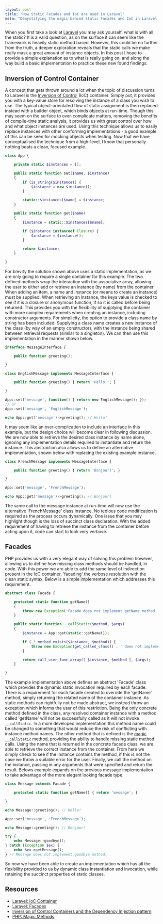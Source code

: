 ```yaml
---
layout: post
title: "How Static Facades and IoC are used in Laravel"
meta: "Demystifying the magic behind Static Facades and IoC in Laravel."
---
```


When you first take a look at [Laravel](http://laravel.com/) you may ask yourself, what is with all the static?
It is a valid question, as on the surface it can seem like the framework is heavily static method based.
However, this could be no further from the truth, a deeper exploration reveals that the static calls we make really mask a great amount of instance objects.
In this post I hope to provide a simple explanation as to what is really going on, and along the way build a basic implementation to practice these new found findings.
<!--more-->

## Inversion of Control Container

A concept that gets thrown around a lot when the topic of discussion turns to Laravel is the [Inversion of Control](http://en.wikipedia.org/wiki/Inversion_of_control) (IoC) container.
Simply put, it provides you with a key-value store for resolving the instance of a class you wish to use.
The typical object-orientated flow of static assignment is then replaced instead with a builder object, which binds objects at run-time.
Though this may seem on the surface to over-complicate matters, removing the benefits of compile-time static analysis, it provides us with great control over how and what object instances are used.
Using this technique allows us to easily replace instances with other conforming implementations - a good example of this can be seen for mocking objects when testing.
Now that we have conceptualised the technique from a high-level, I know that personally nothing beats a clean, focused example.

```php
class App {

    private static $instances = [];

    public static function set($name, $instance)
    {
        if (is_string($instance)) {
            $instance = new $instance();
        }

        static::$instances[$name] = $instance;
    }

    public static function get($name)
    {
        $instance = static::$instances[$name];

        if ($instance instanceof Closure) {
            $instance = $instance();
        }

        return $instance;
    }

}
```

For brevity the solution shown above uses a static implementation, as we are only going to require a single container for this example.
The two defined methods wrap the interaction with the associative array, allowing the user to either add or retrieve an instance (by name) from the container.
When adding an item, a name and instance (or means to create an instance) must be supplied.
When retrieving an instance, the keys value is checked to see if it is a closure or anonymous function, if so it is called before being returned.
This provides you with the flexibility of supplying the container with more complex requirements when creating an instance, including constructor arguments.
For simplicity, the option to provide a class name by string has been included.
Supplying a class name creates a new instance of the class (by way of an empty constructor), with the instance being shared between retrieval requests (similar to a singleton).
We can then use this implementation in the manner shown below.

```php
interface MessageInterface {

    public function greeting();

}

class EnglishMessage implements MessageInterface {

    public function greeting() { return 'Hello!'; }

}

App::set('message', function() { return new EnglishMessage(); });
// or
App::set('message', 'EnglishMessage');

echo App::get('message')->greeting(); // Hello!
```

It may seem like an over-complication to include an interface in this example, but the design choice will become clear in following discussion.
We are now able to retrieve the desired class instance by name alone, ignoring any implementation details required to instantiate and return the instance.
This abstraction also allows us to define an alternative implementation, shown below with replacing the existing example instance.

```php
class FrenchMessage implements MessageInterface {

    public function greeting() { return 'Bonjour!'; }

}

App::set('message', 'FrenchMessage');

echo App::get('message')->greeting(); // Bonjour!
```

The same call to the message instance at run-time will now use the alternative 'FrenchMessage' class instance.
No tedious code modification is required as the process occurs dynamically.
One issue that you may highlight though is the loss of succinct class declaration.
With the added requirement of having to retrieve the instance from the container before acting upon it, code can start to look very verbose.

## Facades

PHP provides us with a very elegant way of solving this problem however, allowing us to define how missing class methods should be handled, in code.
With this power we are able to add the same level of indirection present in the IoC container, 'facading' the verbose resolution with the clean static syntax.
Below is a simple implementation which addresses this requirement.

```php
abstract class Facade {

    protected static function getName()
    {
        throw new Exception('Facade does not implement getName method.');
    }

    public static function __callStatic($method, $args)
    {
        $instance = App::get(static::getName());

        if ( ! method_exists($instance, $method)) {
            throw new Exception(get_called_class() . ' does not implement ' . $method . ' method.');
        }

        return call_user_func_array([ $instance, $method ], $args);
    }

}
```

The example implementation above defines an abstract 'Facade' class which provides the dynamic static invocation required by each facade.
There is a requirement for each facade created to override the 'getName' method, simply returning the related name of the container instance.
As static methods can rightfully not be made abstract, we instead throw an exception which informs the user of this restriction.
Being the only concrete method defined in the class, any resolved container instance with a method called 'getName' will not be successfully called as it will not invoke `__callStatic`.
In a more developed implementation this method name could be changed to something that would reduce the risk of conflicting with instance method names.
The other method that is defined is the [magic](http://www.php.net/manual/en/language.oop5.magic.php) `__callStatic` method, providing the ability to handle missing static method calls.
Using the name that is returned in the concrete facade class, we are able to retrieve the correct instance from the container.
From here we simply check to see if the instance contains the method, if this is not the case we throw a suitable error for the user.
Finally, we call the method on the instance, passing in any arguments that were specified and return the result.
Belows example expands on the previous message implementation to take advantage of the more elegant looking facade type.

```php
class Message extends Facade {

    protected static function getName() { return 'message'; }

}

echo Message::greeting(); // Hello!

App::set('message', 'FrenchMessage');

echo Message::greeting(); // Bonjour!

try {
    echo Message::goodbye();
} catch (Exception $ex) {
    echo $ex->getMessage();
} // Message does not implement goodbye method.
```

So now we have been able to create an implementation which has all the flexibility provided to us by dynamic class instantiation and invocation, while retaining the succinct properties of static classes.

## Resources

- [Laravel: IoC Container](http://laravel.com/docs/ioc)
- [Laravel: Facades](http://laravel.com/docs/facades)
- [Inversion of Control Containers and the Dependency Injection pattern](http://martinfowler.com/articles/injection.html)
- [PHP: Magic Methods](http://www.php.net/manual/en/language.oop5.magic.php)
